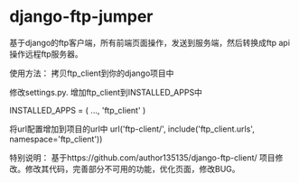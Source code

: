 # django-ftp-jumper
基于django的ftp客户端，所有前端页面操作，发送到服务端，然后转换成ftp api操作远程ftp服务器。

使用方法：
拷贝ftp_client到你的django项目中

修改settings.py. 增加ftp_client到INSTALLED_APPS中

INSTALLED_APPS = (
    ..., 
    'ftp_client'
)

将url配置增加到项目的url中
url('ftp-client/', include('ftp_client.urls', namespace='ftp_client'))

特别说明：
基于https://github.com/author135135/django-ftp-client/ 项目修改。修改其代码，完善部分不可用的功能，优化页面，修改BUG。
